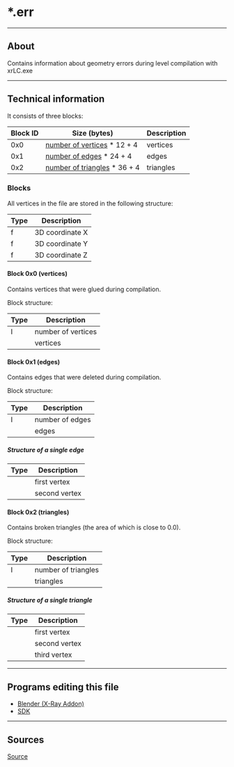 # *.err

___

## About

Contains information about geometry errors during level compilation with xrLC.exe

___

## Technical information

It consists of three blocks:

| Block ID | Size (bytes) | Description |
|---|---|---|
| 0x0 | [number of vertices](#block-0x0-vertices) * 12 + 4 | vertices |
| 0x1 | [number of edges](#block-0x1-edges) * 24 + 4 | edges |
| 0x2 | [number of triangles](#block-0x2-triangles) * 36 + 4 | triangles |

### Blocks

All vertices in the file are stored in the following structure:

| Type | Description |
|---|---|
| f | 3D coordinate X |
| f | 3D coordinate Y |
| f | 3D coordinate Z |

#### Block 0x0 (vertices)

Contains vertices that were glued during compilation.

Block structure:

| Type | Description |
|---|---|
| I | number of vertices |
|  | vertices |

#### Block 0x1 (edges)

Contains edges that were deleted during compilation.

Block structure:

| Type | Description |
|---|---|
| I | number of edges |
|  | edges |

##### Structure of a single edge

| Type | Description |
|---|---|
|  | first vertex |
|  | second vertex |

#### Block 0x2 (triangles)

Contains broken triangles (the area of which is close to 0.0).

Block structure:

| Type | Description |
|---|---|
| I | number of triangles |
|  | triangles |

##### Structure of a single triangle

| Type | Description |
|---|---|
|  | first vertex |
|  | second vertex |
|  | third vertex |

___

## Programs editing this file

- [Blender (X-Ray Addon)](../../../modding-tools/blender/blender-x-ray-addon-summary.md)
- [SDK](../../../modding-tools/sdk/README.md)

___

## Sources

[Source](http://stalkerin.gameru.net/wiki/index.php?title=%D0%A4%D0%BE%D1%80%D0%BC%D0%B0%D1%82_%D1%84%D0%B0%D0%B9%D0%BB%D0%BE%D0%B2_*.err)
